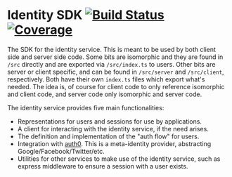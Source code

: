 # Identity SDK [![Build Status](https://travis-ci.org/hoot-hoot/identity-sdk-js.svg?branch=master)](https://travis-ci.org/hoot-hoot/identity-sdk-js) [![Coverage](https://codecov.io/gh/hoot-hoot/identity-sdk-js/branch/master/graph/badge.svg)](https://codecov.io/gh/hoot-hoot/identity-sdk-js)

The SDK for the identity service. This is meant to be used by both client side and server side code. Some bits are isomorphic and they are found in `/src` directly and are exported via `/src/index.ts` to users. Other bits are server or client specific, and can be found in `/src/server` and `/src/client`, respectively. Both have their own `index.ts` files which export what's needed. The idea is, of course for client code to only reference isomorphic and client code, and server code only isomorphic and server code.

The identity service provides five main functionalities:

- Representations for users and sessions for use by applications.
- A client for interacting with the identity service, if the need arises.
- The definition and implementation of the "auth flow" for users.
- Integration with [auth0](https://auth0.com/). This is a meta-identity provider, abstracting Google/Facebook/Twitter/etc.
- Utilities for other services to make use of the identity service, such as express middleware to ensure a session with a user exists.
